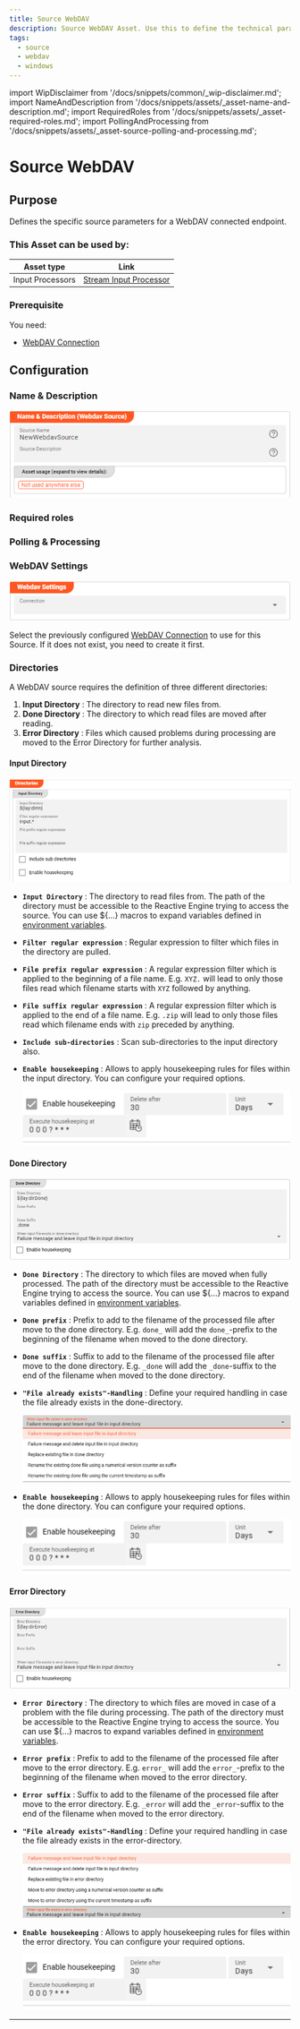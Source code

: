 ```yaml
---
title: Source WebDAV
description: Source WebDAV Asset. Use this to define the technical parameters for a WebDav source connection.
tags:
  - source
  - webdav
  - windows
---
```


import WipDisclaimer from '/docs/snippets/common/_wip-disclaimer.md';
import NameAndDescription from '/docs/snippets/assets/_asset-name-and-description.md';
import RequiredRoles from '/docs/snippets/assets/_asset-required-roles.md';
import PollingAndProcessing from '/docs/snippets/assets/_asset-source-polling-and-processing.md';


# Source WebDAV

## Purpose

Defines the specific source parameters for a WebDAV connected endpoint. 

### This Asset can be used by:

| Asset type       | Link                                                                       |
|------------------|----------------------------------------------------------------------------|
| Input Processors | [Stream Input Processor](/docs/assets/processors-input/asset-input-stream) |

### Prerequisite

You need:

* [WebDAV Connection](/docs/assets/connections/asset-connection-webdav)

## Configuration

### Name & Description

![Name & Description (WebDAV Source)](./.asset-source-webdav_images/1715690942607.png "Name & Description (WebDAV Source)")

<NameAndDescription></NameAndDescription>

### Required roles

<RequiredRoles></RequiredRoles>

### Polling & Processing

<PollingAndProcessing></PollingAndProcessing>

### WebDAV Settings

![Connection (WebDAV Source)](./.asset-source-webdav_images/1715691789968.png "Connection (WebDAV Source)")


Select the previously configured [WebDAV Connection](/docs/assets/connections/asset-connection-webdav) to use for this Source.
If it does not exist, you need to create it first.

### Directories

A WebDAV source requires the definition of three different directories:

1. **Input Directory** : The directory to read new files from.
2. **Done Directory** : The directory to which read files are moved after reading.
3. **Error Directory** : Files which caused problems during processing are moved to the Error Directory for further analysis.

#### Input Directory

![Input Directory (WebDAV Source)](./.asset-source-file_images/1714405912849.png "Input Directory (WebDAV Source)")

* **`Input Directory`** : The directory to read files from.
  The path of the directory must be accessible to the Reactive Engine trying to access the source.
  You can use $\{...\} macros to expand variables defined in [environment variables](/docs/assets/resources/asset-resource-environment).

* **`Filter regular expression`** : Regular expression to filter which files in the directory are pulled.

* **`File prefix regular expression`** : A regular expression filter which is applied to the beginning of a file name.
  E.g. `XYZ.` will lead to only those files read which filename starts with `XYZ` followed by anything.

* **`File suffix regular expression`** : A regular expression filter which is applied to the end of a file name.
  E.g. `.zip` will lead to only those files read which filename ends with `zip` preceded by anything.

* **`Include sub-directories`** : Scan sub-directories to the input directory also.

* **`Enable housekeeping`** : Allows to apply housekeeping rules for files within the input directory. You can configure your required options.

  ![Enable Housekeeping](./.asset-source-file_images/1714492771470.png "Enable Housekeeping")


#### Done Directory

![Done Directory (WebDAV Source)](./.asset-source-file_images/1714406005471.png "Done Directory (WebDAVSource)")

* **`Done Directory`** : The directory to which files are moved when fully processed.
  The path of the directory must be accessible to the Reactive Engine trying to access the source.
  You can use $\{...\} macros to expand variables defined in [environment variables](/docs/assets/resources/asset-resource-environment).

* **`Done prefix`** : Prefix to add to the filename of the processed file after move to the done directory.
  E.g. `done_` will add the `done_`-prefix to the beginning of the filename when moved to the done directory.

* **`Done suffix`** : Suffix to add to the filename of the processed file after move to the done directory.
  E.g. `_done` will add the `_done`-suffix to the end of the filename when moved to the done directory.

* **`"File already exists"-Handling`** : Define your required handling in case the file already exists in the done-directory.

  ![File exists in done directory handling](./.asset-source-file_images/1714406178163.png "File exists in done directory handling")

* **`Enable housekeeping`** : Allows to apply housekeeping rules for files within the done directory. You can configure your required options.

  ![Enable Housekeeping](./.asset-source-file_images/1714492771470.png "Enable Housekeeping")



#### Error Directory

![Error Directory (WebDAV Source)](./.asset-source-file_images/1714406576311.png "Error Directory WebDAV Source)")

* **`Error Directory`** : The directory to which files are moved in case of a problem with the file during processing.
  The path of the directory must be accessible to the Reactive Engine trying to access the source.
  You can use $\{...\} macros to expand variables defined in [environment variables](/docs/assets/resources/asset-resource-environment).

* **`Error prefix`** : Prefix to add to the filename of the processed file after move to the error directory.
  E.g. `error_` will add the `error_`-prefix to the beginning of the filename when moved to the error directory.

* **`Error suffix`** : Suffix to add to the filename of the processed file after move to the error directory.
  E.g. `_error` will add the `_error`-suffix to the end of the filename when moved to the error directory.

* **`"File already exists"-Handling`** : Define your required handling in case the file already exists in the error-directory.

  ![File exists in error directly handling](./.asset-source-file_images/1714406990266.png "File exists in error directly handling")

* **`Enable housekeeping`** : Allows to apply housekeeping rules for files within the error directory. You can configure your required options.

  ![Enable Housekeeping](./.asset-source-file_images/1714492771470.png "Enable Housekeeping")



---

<WipDisclaimer></WipDisclaimer>
